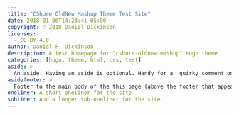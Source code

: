 ```yaml
---
title: "CShore OldNew Mashup Theme Test Site"
date: 2018-01-06T14:23:41-05:00
copyright: © 2018 Daniel Dickinson
licenses:
  - CC-BY-4.0
author: Daniel F. Dickinson
description: A test homepage for "cshore-oldnew-mashup" Hugo theme
categories: [hugo, theme, html, css, test]
aside: >
  An aside. Having an aside is optional. Handy for a  quirky comment on a personal site.
asidefooter: >
  Footer to the main body of the this page (above the footer that appears on every page).
oneliner: A short oneliner for the site
subliner: And a longer sub-oneliner for the site.
---
```

